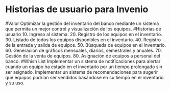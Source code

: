 # Historias de usuario para Invenio
#Valor
Optimizar la gestión del inventario del banco mediante un sistema que permita un mejor control y visualización de los equipos.
#Historias de usuario
10. Ingreso al sistema.
20. Registro de los equipos en el inventario.
30. Listado de todos los equipos disponibles en el inventario.
40. Registro de la entrada y salida de equipos.
50. Búsqueda de equipos en el inventario.
60. Generación de gráficos mensuales, diarios, semestrales y anuales.
70. Gestión de la venta de equipos.
80. Asignación de equipos a personal del banco.
#Whish List
Implementar un sistema de notificaciones para alertar cuando un equipo ha estado en el inventario por un tiempo prolongado sin ser asignado.
Implementar un sistema de recomendaciones para sugerir qué equipos podrían ser vendidos basándose en su tiempo en el inventario y su uso.
